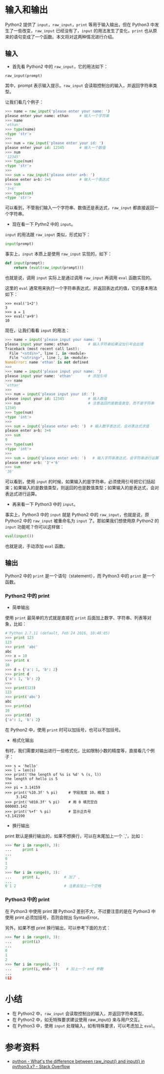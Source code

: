 # 输入和输出

Python2 提供了 `input`，`raw_input`，`print` 等用于输入输出，但在 Python3 中发生了一些改变，`raw_input` 已经没有了，`input` 的用法发生了变化，`print` 也从原来的语句变成了一个函数。本文将对这两种情况进行介绍。

## 输入

- 首先看 Python2 中的 `raw_input`，它的用法如下：

```
raw_input(prompt)
```

其中，prompt 表示输入提示。`raw_input` 会读取控制台的输入，并返回字符串类型。

让我们看几个例子：

```python
>>> name = raw_input('please enter your name: ')
please enter your name: ethan     # 输入一个字符串
>>> name
'ethan'
>>> type(name)
<type 'str'>
>>>
>>> num = raw_input('please enter your id: ')
please enter your id: 12345       # 输入一个数值
>>> num
'12345'
>>> type(num)
<type 'str'>
>>>
>>> sum = raw_input('please enter a+b: ')
please enter a+b: 3+6             # 输入一个表达式
>>> sum
'3+6'
>>> type(sum)
<type 'str'>
```

可以看到，不管我们输入一个字符串、数值还是表达式，`raw_input` 都直接返回一个字符串。

- 现在看一下 Pythn2 中的 `input`。

`input` 的用法跟 `raw_input` 类似，形式如下：

```python
input(prompt)
```

事实上，`input` 本质上是使用 `raw_input` 实现的，如下：

```python
def input(prompt):
    return (eval(raw_input(prompt)))
```

也就是说，调用 `input` 实际上是通过调用 `raw_input` 再调用 `eval` 函数实现的。

这里的 `eval` 通常用来执行一个字符串表达式，并返回表达式的值，它的基本用法如下：

```
>>> eval('1+2')
3
>>> a = 1
>>> eval('a+9')
10
```

现在，让我们看看 `input` 的用法：

```python
>>> name = input('please input your name: ')
please input your name: ethan         # 输入字符串如果没加引号会出错
Traceback (most recent call last):
  File "<stdin>", line 1, in <module>
  File "<string>", line 1, in <module>
NameError: name 'ethan' is not defined
>>>
>>> name = input('please input your name: ')
please input your name: 'ethan'       # 添加引号
>>> name
'ethan'
>>>
>>> num = input('please input your id: ')
please input your id: 12345           # 输入数值
>>> num                               # 注意返回的是数值类型，而不是字符串
12345
>>> type(num)
<type 'int'>
>>>
>>> sum = input('please enter a+b: ')  # 输入数字表达式，会对表达式求值
please enter a+b: 3+6
>>> sum
9
>>> type(sum)
<type 'int'>
>>>
>>> sum = input('please enter a+b: ')   # 输入字符串表达式，会字符串进行运算
please enter a+b: '3'+'6'
>>> sum
'36'
```

可以看到，使用 `input` 的时候，如果输入的是字符串，必须使用引号把它们括起来；如果输入的是数值类型，则返回的也是数值类型；如果输入的是表达式，会对表达式进行运算。

- 再来看一下 Python3 中的 `input`。

事实上，Python3 中的 `input` 就是 Python2 中的 `raw_input`，也就是说，原 Python2 中的 `raw_input` 被重命名为 `input` 了。那如果我们想使用原 Python2 的 `input` 功能呢？你可以这样做：

```python
eval(input())
```

也就是说，手动添加 `eval` 函数。

## 输出

Python2 中的 `print` 是一个语句（statement），而 Python3 中的 `print` 是一个函数。

### Python2 中的 print

- 简单输出

使用 `print` 最简单的方式就是直接在 `print` 后面加上数字、字符串、列表等对象，比如：

```python
# Python 2.7.11 (default, Feb 24 2016, 10:48:05)
>>> print 123
123
>>> print 'abc'
abc
>>> x = 10
>>> print x
10
>>> d = {'a': 1, 'b': 2}
>>> print d
{'a': 1, 'b': 2}
>>>
>>> print(123)
123
>>> print('abc')
abc
>>> print(x)
10
>>> print(d)
{'a': 1, 'b': 2}
```

在 Python2 中，使用 `print` 时可以加括号，也可以不加括号。

- 格式化输出

有时，我们需要对输出进行一些格式化，比如限制小数的精度等，直接看几个例子：

```
>>> s = 'hello'
>>> l = len(s)
>>> print('the length of %s is %d' % (s, l))
the length of hello is 5
>>>
>>> pi = 3.14159
>>> print('%10.3f' % pi)     # 字段宽度 10，精度 3
     3.142
>>> print('%010.3f' % pi)    # 用 0 填充空白
000003.142
>>> print('%+f' % pi)        # 显示正负号
+3.141590
```

- 换行输出

print 默认是换行输出的，如果不想换行，可以在末尾加上一个 `,'，比如：

```python
>>> for i in range(0, 3):
...     print i
...
0
1
2
>>> for i in range(0, 3):
...     print i,           # 加了 ,
...
0 1 2                      # 注意会加上一个空格
```

### Python3 中的 print

在 Python3 中使用 print 跟 Python2 差别不大，不过要注意的是在 Python3 中使用 print 必须加括号，否则会抛出 SyntaxError。

另外，如果不想 print 换行输出，可以参考下面的方式：

```python
>>> for i in range(0, 3):
...     print(i)
...
0
1
2
>>> for i in range(0, 3):
...     print(i, end='')    # 加上一个 end 参数
...
012
```

# 小结

- 在 Python2 中，`raw_input` 会读取控制台的输入，并返回字符串类型。
- 在 Python2 中，如无特殊要求建议使用 raw_input() 来与用户交互。
- 在 Python3 中，使用 `input` 处理输入，如有特殊要求，可以考虑加上 `eval`。

# 参考资料

- [python - What's the difference between raw_input() and input() in python3.x? - Stack Overflow](http://stackoverflow.com/questions/4915361/whats-the-difference-between-raw-input-and-input-in-python3-x)

